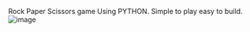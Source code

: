 Rock Paper Scissors game Using PYTHON. Simple to play easy to build.![image](https://user-images.githubusercontent.com/66554757/225191017-4733e55d-d193-4a08-b92a-0a169c7264d7.png)
